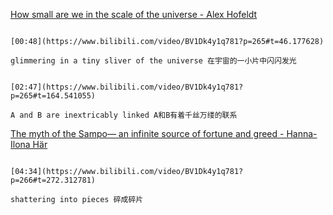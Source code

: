 [How small are we in the scale of the universe - Alex Hofeldt](https://www.bilibili.com/video/BV1Dk4y1q781?p=265)

```ad-note

[00:48](https://www.bilibili.com/video/BV1Dk4y1q781?p=265#t=46.177628)

glimmering in a tiny sliver of the universe 在宇宙的一小片中闪闪发光
```

```ad-note

[02:47](https://www.bilibili.com/video/BV1Dk4y1q781?p=265#t=164.541055)

A and B are inextricably linked A和B有着千丝万缕的联系
```

[The myth of the Sampo— an infinite source of fortune and greed - Hanna-Ilona Här](https://www.bilibili.com/video/BV1Dk4y1q781?p=266)

```ad-note

[04:34](https://www.bilibili.com/video/BV1Dk4y1q781?p=266#t=272.312781)

shattering into pieces 碎成碎片
```